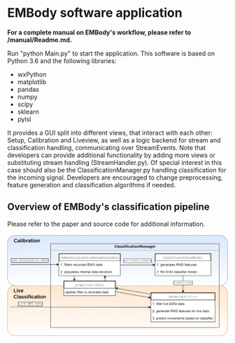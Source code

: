# EMBody software application

**For a complete manual on EMBody's workflow, please refer to /manual/Readme.md.**

Run "python Main.py" to start the application. This software is based on Python 3.6 and the following libraries: 
* wxPython
* matplotlib
* pandas
* numpy
* scipy
* sklearn
* pylsl

It provides a GUI split into different views, that interact with each other: Setup, Calibration and Liveview, as well as a logic backend for stream and classification handling, communicating over StreamEvents.
Note that developers can provide additional functionality by adding more views or substituting stream handling (StreamHandler.py). Of special interest in this case should also be the ClassificationManager.py handling classification for the incoming signal.
Developers are encouraged to change preprocessing, feature generation and classification algorithms if needed.

## Overview of EMBody's classification pipeline
Please refer to the paper and source code for additional information.

<img src="./classificationManager.png" alt="classificationManager" width="800"/>
